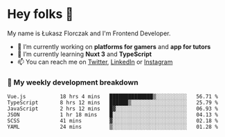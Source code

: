 # Hey folks 👋

My name is Łukasz Florczak and I'm Frontend Developer. 

- 🔭 I’m currently working on **platforms for gamers** and **app for tutors**
- 🌱 I’m currently learning **Nuxt 3** and **TypeScript**
- 📫 You can reach me on [Twitter](https://twitter.com/lukaszflorczak), [LinkedIn](https://pl.linkedin.com/in/lukasz-florczak) or [Instagram](https://instagram.com/lukaszflorczak)


### 🧮 My weekly development breakdown

<!--START_SECTION:waka-->

```text
Vue.js           18 hrs 4 mins   ██████████████▒░░░░░░░░░░   56.71 %
TypeScript       8 hrs 12 mins   ██████▒░░░░░░░░░░░░░░░░░░   25.79 %
JavaScript       2 hrs 12 mins   █▓░░░░░░░░░░░░░░░░░░░░░░░   06.93 %
JSON             1 hr 18 mins    █░░░░░░░░░░░░░░░░░░░░░░░░   04.13 %
SCSS             41 mins         ▓░░░░░░░░░░░░░░░░░░░░░░░░   02.18 %
YAML             24 mins         ▒░░░░░░░░░░░░░░░░░░░░░░░░   01.28 %
```

<!--END_SECTION:waka-->

<!--
**lukaszflorczak/lukaszflorczak** is a ✨ _special_ ✨ repository because its `README.md` (this file) appears on your GitHub profile.

Here are some ideas to get you started:

- 🔭 I’m currently working on ...
- 🌱 I’m currently learning ...
- 👯 I’m looking to collaborate on ...
- 🤔 I’m looking for help with ...
- 💬 Ask me about ...
- 📫 How to reach me: ...
- 😄 Pronouns: ...
- ⚡ Fun fact: ...
-->
